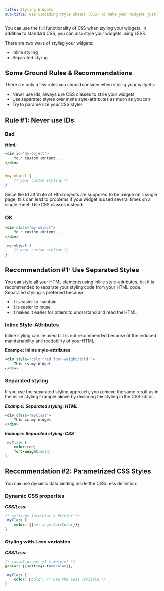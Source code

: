 ```yaml
---
title: Styling Widgets
sub-title: Use Cascading Style Sheets (CSS) to make your widgets just looking great. Go one step further and use the full power of Less to create even more maintainable and re-usable styles.
---
```


You can use the full functionality of CSS when styling your widgets. In addition to standard CSS, you can also style your widgets using LESS.

There are two ways of styling your widgets:

- Inline styling
- Separated styling

## Some Ground Rules & Recommendations
There are only a few rules you should consider when styling your widgets:

- Never use Ids, always use CSS classes to style your widgets
- Use separated styles over inline style-attributes as much as you can
- Try to parametrize your CSS styles

## Rule #1: Never use IDs

### Bad
***Html:***
```html
<div id="my-object">
    Your custom content ...
</div>
```

```css

#my-object {
    /* your custom styling */
}
```

Since the Id attribute of Html objects are supposed to be unique on a single page, this can lead to problems if your widget is used several times on a single sheet.
Use CSS classes instead:

### OK

```html
<div class="my-object">
    Your custom content ...
</div>
```

```css
.my-object {
    /* your custom styling */
}
```

## Recommendation #1: Use Separated Styles

You can style all your HTML elements using inline style-attributes, but it is recommended to separate your styling code from your HTML code. Separated styling is preferred because:
 
- It is easier to maintain
- It is easier to reuse
- It makes it easier for others to understand and read the HTML
 
### Inline Style-Attributes

Inline styling can be used but is not recommended because of the reduced maintainability and readability of your HTML.

**Example: Inline style-attributes**

```html
<div style="color:red;font-weight:bold;">
	This is my Widget
</div> 
```


### Separated styling

If you use the separated styling approach, you achieve the same result as in the inline styling example above by declaring the styling in the CSS editor.

***Example: Separated styling: HTML***

```html
<div class="myClass">
	This is my Widget
</div>
```

***Example: Separated styling: CSS***

```css
.myClass {
    color:red;
    font-weight:bold;
}
```


## Recommendation #2: Parametrized CSS Styles

You can use dynamic data binding inside the CSS/Less definition.

### Dynamic CSS properties

***CSS/Less:***
```css
/* settings.foreColor = #efefef */
.myClass {
    color: {{settings.foreColor}};
}
```

### Styling with Less variables

***CSS/Less:***
```css
/* layout.property1 = #efefef */
@color: {{settings.foreColor}};

.myClass {
    color: @color; /* Use the Less variable */
}
```
